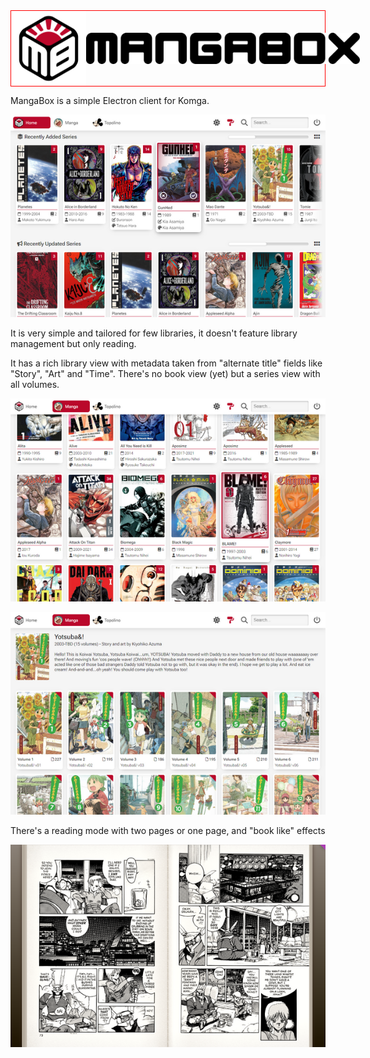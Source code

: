 <html>
<body>
<div style="border:1px solid red; display: flex; vertical-align:middle; align-items: center;">
<img alt="MangaBox Logo" src="mangabox-logo.png" style="height:120px">
<img alt="MangaBox Logo Text" src="mangabox-name-sticks-round.svg" style="height:50px; margin:20px 0px">
</div>

MangaBox is a simple Electron client for Komga.

<picture><img alt="MangaBox main UI" src=".localassets/MangaBox_001_th.png"></picture>

It is very simple and tailored for few libraries, it doesn't feature library management but only reading.

It has a rich library view with metadata taken from "alternate title" fields like "Story", "Art" and "Time". There's no book view (yet) but a series view with all volumes.

<picture><img alt="MangaBox main UI" src=".localassets/MangaBox_002_th.png"></picture>

<picture><img alt="MangaBox main UI" src=".localassets/MangaBox_004_th.png"></picture>

There's a reading mode with two pages or one page, and "book like" effects

<picture><img alt="MangaBox main UI" src=".localassets/MangaBox_003_th.png"></picture>
</body>
</html>